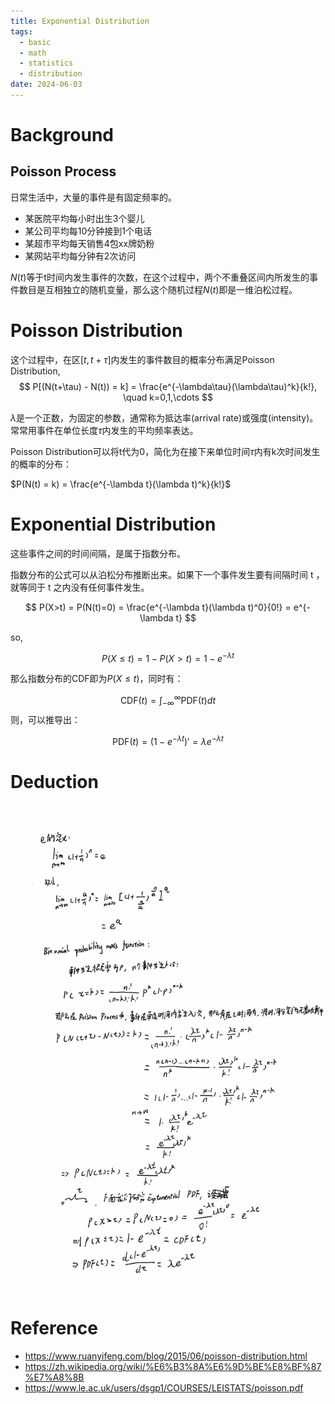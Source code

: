 ```yaml
---
title: Exponential Distribution
tags:
  - basic
  - math
  - statistics
  - distribution
date: 2024-06-03
---
```

# Background

## Poisson Process

日常生活中，大量的事件是有固定频率的。

- 某医院平均每小时出生3个婴儿
- 某公司平均每10分钟接到1个电话
- 某超市平均每天销售4包xx牌奶粉
- 某网站平均每分钟有2次访问

$N(t)$等于t时间内发生事件的次数，在这个过程中，两个不重叠区间内所发生的事件数目是互相独立的随机变量，那么这个随机过程$N(t)$即是一维泊松过程。

# Poisson Distribution

这个过程中，在区$[t, t+\tau]$内发生的事件数目的概率分布满足Poisson Distribution,
$$
P[(N(t+\tau) - N(t)) = k] = \frac{e^{-\lambda\tau}(\lambda\tau)^k}{k!}, \quad k=0,1,\cdots
$$

$\lambda$是一个正数，为固定的参数，通常称为抵达率(arrival rate)或强度(intensity)。常常用事件在单位长度$\tau$内发生的平均频率表达。

Poisson Distribution可以将t代为0，简化为在接下来单位时间$\tau$内有k次时间发生的概率的分布：

$P(N(t) = k)  = \frac{e^{-\lambda t}(\lambda t)^k}{k!}$

# Exponential Distribution

这些事件之间的时间间隔，是属于指数分布。

指数分布的公式可以从泊松分布推断出来。如果下一个事件发生要有间隔时间 t ，就等同于 t 之内没有任何事件发生。

$$
P(X>t) = P(N(t)=0) = \frac{e^{-\lambda t}(\lambda t)^0}{0!} = e^{-\lambda t}
$$

so,

$$
P(X\leq t) = 1 - P(X>t) = 1 - e^{-\lambda t}
$$

那么指数分布的CDF即为$P(X\leq t)$，同时有：

$$
\text{CDF}(t) = \int_{-\infty}^{\infty} \text{PDF}(t) dt
$$
则，可以推导出：

$$
\text{PDF}(t) = (1-e^{-\lambda t})' = \lambda e^{-\lambda t}
$$


# Deduction

![](math/Statistics/basic_concepot/distribution/attachments/2bbb645362366906ace3296d35612625_720.jpg)
# Reference

* https://www.ruanyifeng.com/blog/2015/06/poisson-distribution.html
* https://zh.wikipedia.org/wiki/%E6%B3%8A%E6%9D%BE%E8%BF%87%E7%A8%8B
* https://www.le.ac.uk/users/dsgp1/COURSES/LEISTATS/poisson.pdf